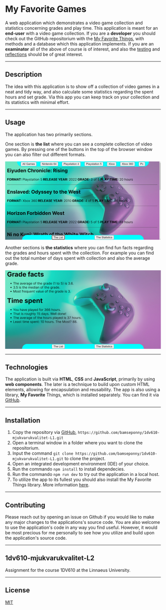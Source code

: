 # My Favorite Games

A web application which demonstrates a video game collection and statistics concerning grades and play time.
This application is meant for an **end-user** with a video game collection. If you are a **developer** you should check out the GitHub repositorium with the [My Favorite Things](https://github.com/bamseponny/1dv610-mjukvarukvalitet-L1), with methods and a database which this application implements. If you are an **examinator** all of the above of course is of interest, and also the [testing](testrapport.md) and [reflections](reflektion.md) should be of great interest.

***

## Description

The idea with this application is to show off a collection of video games in a neat and tidy way, and also calculate some statistics regarding the spent hours and set grade. Via this app you can keep track on your collection and its statistics with minimal effort.

***

## Usage

The application has two primarily sections. 

One section is **the list** where you can see a complete collection of video games. By pressing one of the buttons in the top of the browser window you can also filter out different formats.

![the list](img/the-list.jpg)

Another sections is **the statistics** where you can find fun facts regarding the grades and hours spent with the collection. For example you can find out the total number of days spent with collection and also the average grade.

![the statistics](img/the-statistics.jpg)

***

## Technologies
The application is built via **HTML**, **CSS** and **JavaScript**, primarily by using **web components**. The later is a technique to build upon custom HTML elements, allowing for encapsulation and reusability. The app is also using a library, **My Favorite** Things, which is installed separately. You can find it via [GitHub](https://github.com/bamseponny/1dv610-mjukvarukvalitet-L1).

***

## Installation

1. Copy the repository via [GitHub](https://github.com/bamseponny/1dv610-mjukvarukvalitet-L2), `https://github.com/bamseponny/1dv610-mjukvarukvalitet-L1.git`
2. Open a terminal window in a folder where you want to clone the repositorium.
3. Input the command `git clone https://github.com/bamseponny/1dv610-mjukvarukvalitet-L1.git` to clone the project.
4. Open an integrated development environment (IDE) of your choice.
5. Run the commando `npm install` to install dependecies.
6. Run the commando `npm run dev` to try out the application in a local host.
7. To utilize the app to its fullest you should also install the My Favorite Things library. More information [here](https://github.com/bamseponny/1dv610-mjukvarukvalitet-L1).

***

## Contributing

Please reach out by opening an issue on Github if you would like to make any major changes to the applications's source code. You are also welcome to use the application's code in any way you find useful. However, it would be most precious for me personally to see how you utilize and build upon the application's source code.

***

## 1dv610-mjukvarukvalitet-L2

Assignment for the course 1DV610 at the Linnaeus University.

***

## License

[MIT](https://choosealicense.com/licenses/mit/)